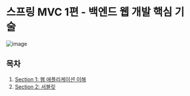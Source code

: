 # 스프링 MVC 1편 - 백엔드 웹 개발 핵심 기술

![image](https://user-images.githubusercontent.com/83503188/201291136-746194a6-0909-4899-bf25-6f6223d5173f.png)

## 목차

1. [Section 1: 웹 애플리케이션 이해](https://github.com/yoon-youngjin/SSS/blob/main/servlet/docs/section-01.md)
2. [Section 2: 서블릿](https://github.com/yoon-youngjin/SSS/blob/main/servlet/docs/section-02.md)
